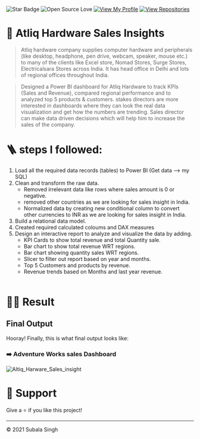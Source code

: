 
![Star Badge](https://img.shields.io/static/v1?label=%F0%9F%8C%9F&message=If%20Useful&style=style=flat&color=BC4E99)
![Open Source Love](https://badges.frapsoft.com/os/v1/open-source.svg?v=103)
[![View My Profile](https://img.shields.io/badge/View-My_Profile-green?logo=GitHub)](https://github.com/subalasingh)
[![View Repositories](https://img.shields.io/badge/View-My_Repositories-blue?logo=GitHub)](https://github.com/subalasingh?tab=repositories)

# 🌟 Atliq Hardware Sales Insights

> Atliq hardware company supplies computer hardware and peripherals (like desktop, headphone, pen drive, webcam, speaker, mouse etc.) to many of the clients like Excel store, Nomad Stores, Surge Stores, Electricalsara Stores across India. It has head office in Delhi and lots of regional offices throughout India.

>Designed a Power BI dashboard for Atliq Hardware to track KPIs (Sales and Revenue), compared regional performance and to analyzed top 5 products & customers.
stakes directors are more interested in dashboards where they can look the real data visualization and get how the numbers are trending. Sales director can make data driven decisions which will help him to increase the sales of the company.

# 🪜 steps I followed:
1. Load all the required data records (tables) to Power BI (Get data --> my SQL)
2. Clean and transform the raw data.
   - Removed irrelevant data like rows where sales amount is 0 or negative.
   - removed other countries as we are looking for sales insight in India. 
   - Normalized data by creating new conditional column to convert other currencies to INR as we are looking for sales insight in India.
3. Build a relational data model.
4. Created required calculated coloums and DAX measures
5. Design an interactive report to analyze and visualize the data by adding.
   - KPI Cards to show total revenue and total Quantity sale.
   - Bar chart to show total revenue WRT regions.
   - Bar chart showing quantity sales WRT regions.
   - Slicer to filter out report based on year and months.
   - Top 5 Customers and products by revenue.
   - Revenue trends based on Months and last year revenue.
   </br>


# 🧙‍♂️ Result

 ## Final Output
Hooray! Finally, this is what final output looks like:

### ➡️ **Adventure Works sales Dashboard**

![Altiq_Harware_Sales_insight](https://user-images.githubusercontent.com/90029373/170982192-cfd5fd13-4af5-4bf9-b562-4baad77b8229.png)

# 👏 Support

Give a ⭐️ if you like this project!
___________________________________

<p>&copy; 2021 Subala Singh</p>
